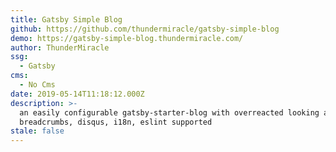 ```yaml
---
title: Gatsby Simple Blog
github: https://github.com/thundermiracle/gatsby-simple-blog
demo: https://gatsby-simple-blog.thundermiracle.com/
author: ThunderMiracle
ssg:
  - Gatsby
cms:
  - No Cms
date: 2019-05-14T11:18:12.000Z
description: >-
  an easily configurable gatsby-starter-blog with overreacted looking and tags,
  breadcrumbs, disqus, i18n, eslint supported
stale: false
---
```

